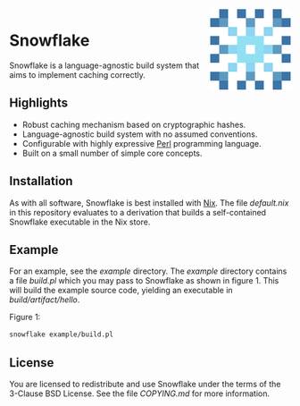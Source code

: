 <img align="right" src="marketing/logo.svg" width="144">

Snowflake
=========

Snowflake is a language-agnostic build system
that aims to implement caching correctly.

Highlights
----------

 - Robust caching mechanism based on cryptographic hashes.
 - Language-agnostic build system with no assumed conventions.
 - Configurable with highly expressive [Perl][perl] programming language.
 - Built on a small number of simple core concepts.

[perl]: https://www.perl.org

Installation
------------

As with all software, Snowflake is best installed with [Nix][nix].
The file _default.nix_ in this repository evaluates to a derivation
that builds a self-contained Snowflake executable in the Nix store.

[nix]: https://nixos.org/nix/

Example
-------

For an example, see the _example_ directory.
The _example_ directory contains a file _build.pl_
which you may pass to Snowflake as shown in figure 1.
This will build the example source code,
yielding an executable in _build/artifact/hello_.

Figure 1:

```bash
snowflake example/build.pl
```

License
-------

You are licensed to redistribute and use Snowflake
under the terms of the 3-Clause BSD License.
See the file _COPYING.md_ for more information.
